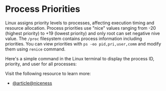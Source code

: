 # Process Priorities

Linux assigns priority levels to processes, affecting execution timing and resource allocation. Process priorities use "nice" values ranging from -20 (highest priority) to +19 (lowest priority) and only root can set negative nive value. The `/proc` filesystem contains process information including priorities. You can view priorities with `ps -eo pid,pri,user,comm` and modify them using `renice` command.

Here's a simple command in the Linux terminal to display the process ID, priority, and user for all processes:

Visit the following resource to learn more:

- [@article@niceness](https://linuxjourney.com/lesson/process-niceness)

